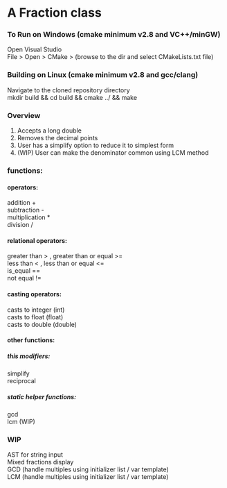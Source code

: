 # A Fraction class  

### To Run on Windows (cmake minimum v2.8 and VC++/minGW)   
Open Visual Studio    
File > Open > CMake > (browse to the dir and select CMakeLists.txt file)    

### Building on Linux (cmake minimum v2.8 and gcc/clang)    
Navigate to the cloned repository directory  
mkdir build && cd build && cmake ../ && make  

### Overview  
1. Accepts a long double
2. Removes the decimal points
3. User has a simplify option to reduce it to simplest form
4. (WIP) User can make the denominator common using LCM method     


### functions:
#### operators:  
addition +  
subtraction -  
multiplication *  
division /  

#### relational operators:  
greater than > , greater than or equal >=  
less than < , less than or equal <=  
is_equal ==  
not equal !=  

#### casting operators:  
casts to integer (int)  
casts to float (float)  
casts to double (double)  

#### other functions:  


##### this modifiers:  
simplify  
reciprocal  

##### static helper functions:  
gcd   
lcm (WIP)

### WIP
AST for string input   
Mixed fractions display  
GCD (handle multiples using initializer list / var template)  
LCM (handle multiples using initializer list / var template)  
 
 

